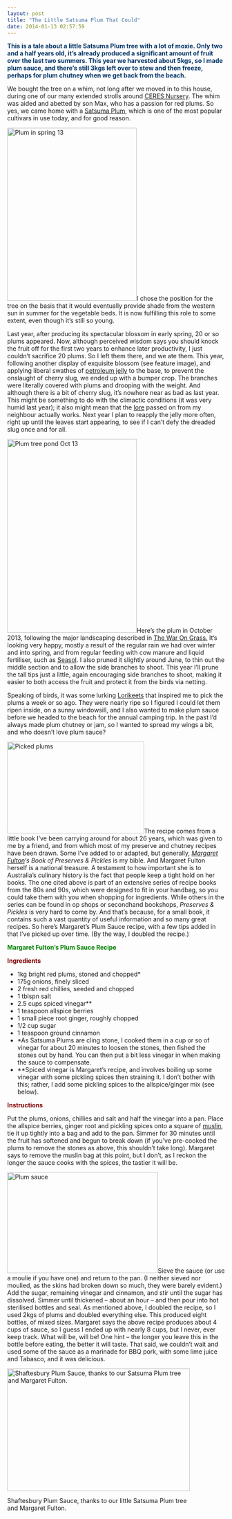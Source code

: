 ```yaml
---
layout: post
title: "The Little Satsuma Plum That Could"
date: 2014-01-13 02:57:59
---
```


<span style="color:#003366;"><strong>This is a tale about a little Satsuma Plum tree with a lot of moxie. Only two and a half years old, it’s already produced a significant amount of fruit over the last two summers. This year we harvested about 5kgs, so I made plum sauce, and there’s still 3kgs left over to stew and then freeze, perhaps for plum chutney when we get back from the beach.</strong></span>

We bought the tree on a whim, not long after we moved in to this house, during one of our many extended strolls around <a title="CERES Nursery" href="http://www.ceres.org.au/nursery/nursery.html" target="_blank">CERES Nursery</a>. The whim was aided and abetted by son Max, who has a passion for red plums. So yes, we came home with a <a title="Plum" href="http://en.wikipedia.org/wiki/Plum" target="_blank">Satsuma Plum</a>, which is one of the most popular cultivars in use today, and for good reason.

[<img class="alignleft  wp-image-3136" alt="Plum in spring 13" src="http://buzzabit.files.wordpress.com/2014/01/plum-in-spring-13.jpg?w=300&h=400" width="300" height="400" />][1]I chose the position for the tree on the basis that it would eventually provide shade from the western sun in summer for the vegetable beds. It is now fulfilling this role to some extent, even though it’s still so young.

 [1]: http://buzzabit.files.wordpress.com/2014/01/plum-in-spring-13.jpg

Last year, after producing its spectacular blossom in early spring, 20 or so plums appeared. Now, although perceived wisdom says you should knock the fruit off for the first two years to enhance later productivity, I just couldn’t sacrifice 20 plums. So I left them there, and we ate them. This year, following another display of exquisite blossom (see feature image), and applying liberal swathes of <a title="Defy the Dreaded Cherry Slug" href="http://urbangardenguerilla.com/2013/07/29/defy-the-dreaded-cherry-slug/" target="_blank">petroleum jelly</a> to the base, to prevent the onslaught of cherry slug, we ended up with a bumper crop. The branches were literally covered with plums and drooping with the weight. And although there is a bit of cherry slug, it’s nowhere near as bad as last year. This might be something to do with the climactic conditions (it was very humid last year); it also might mean that the <a title="Defy the Dreaded Cherry Slug" href="http://urbangardenguerilla.com/2013/07/29/defy-the-dreaded-cherry-slug/" target="_blank">lore</a> passed on from my neighbour actually works. Next year I plan to reapply the jelly more often, right up until the leaves start appearing, to see if I can’t defy the dreaded slug once and for all.

[<img class="alignleft  wp-image-3140" alt="Plum tree pond Oct 13" src="http://buzzabit.files.wordpress.com/2014/01/plum-tree-pond-oct-13.jpg?w=300&h=448" width="300" height="448" />][2]Here’s the plum in October 2013, following the major landscaping described in <a title="The War On Grass" href="http://urbangardenguerilla.com/2013/11/06/the-war-on-grass/" target="_blank">The War On Grass.</a> It’s looking very happy, mostly a result of the regular rain we had over winter and into spring, and from regular feeding with cow manure and liquid fertiliser, such as <a title="Seasol" href="http://www.seasol.com.au/" target="_blank">Seasol</a>. I also pruned it slightly around June, to thin out the middle section and to allow the side branches to shoot. This year I’ll prune the tall tips just a little, again encouraging side branches to shoot, making it easier to both access the fruit and protect it from the birds via netting.

 [2]: http://buzzabit.files.wordpress.com/2014/01/plum-tree-pond-oct-13.jpg

Speaking of birds, it was some lurking <a title="Lorikeets" href="http://en.wikipedia.org/wiki/Rainbow_Lorikeet" target="_blank">Lorikeets</a> that inspired me to pick the plums a week or so ago. They were nearly ripe so I figured I could let them ripen inside, on a sunny windowsill, and I also wanted to make plum sauce before we headed to the beach for the annual camping trip. In the past I’d always made plum chutney or jam, so I wanted to spread my wings a bit, and who doesn’t love plum sauce?

[<img class="alignleft  wp-image-3144" alt="Picked plums" src="http://buzzabit.files.wordpress.com/2014/01/picked-plums.jpg?w=317&h=212" width="317" height="212" />][3]The recipe comes from a little book I’ve been carrying around for about 26 years, which was given to me by a friend, and from which most of my preserve and chutney recipes have been drawn. Some I’ve added to or adapted, but generally, *<a title="Margaret Fulton" href="http://en.wikipedia.org/wiki/Margaret_Fulton" target="_blank">Margaret Fulton</a>‘s Book of Preserves & Pickles* is my bible. And Margaret Fulton herself is a national treasure. A testament to how important she is to Australia’s culinary history is the fact that people keep a tight hold on her books. The one cited above is part of an extensive series of recipe books from the 80s and 90s, which were designed to fit in your handbag, so you could take them with you when shopping for ingredients. While others in the series can be found in op shops or secondhand bookshops, *Preserves & Pickles* is very hard to come by. And that’s because, for a small book, it contains such a vast quantity of useful information and so many great recipes. So here’s Margaret’s Plum Sauce recipe, with a few tips added in that I’ve picked up over time. (By the way, I doubled the recipe.)

 [3]: http://buzzabit.files.wordpress.com/2014/01/picked-plums.jpg

<span style="color:#008000;"><strong>Margaret Fulton’s Plum Sauce Recipe<br /> </strong></span>

<span style="color:#800000;"><strong>Ingredients</strong></span>

*   1kg bright red plums, stoned and chopped*
*   175g onions, finely sliced
*   2 fresh red chillies, seeded and chopped
*   1 tblspn salt
*   2.5 cups spiced vinegar**
*   1 teaspoon allspice berries
*   1 small piece root ginger, roughly chopped
*   1/2 cup sugar
*   1 teaspoon ground cinnamon
*   *As Satsuma Plums are cling stone, I cooked them in a cup or so of vinegar for about 20 minutes to loosen the stones, then fished the stones out by hand. You can then put a bit less vinegar in when making the sauce to compensate.
*   **Spiced vinegar is Margaret’s recipe, and involves boiling up some vinegar with some pickling spices then straining it. I don’t bother with this; rather, I add some pickling spices to the allspice/ginger mix (see below).

<span style="color:#800000;"><strong>Instructions</strong></span>

Put the plums, onions, chillies and salt and half the vinegar into a pan. Place the allspice berries, ginger root and pickling spices onto a square of <a title="Muslin" href="http://en.wikipedia.org/wiki/Muslin" target="_blank">muslin</a>, tie it up tightly into a bag and add to the pan. Simmer for 30 minutes until the fruit has softened and begun to break down (if you’ve pre-cooked the plums to remove the stones as above, this shouldn’t take long). Margaret says to remove the muslin bag at this point, but I don’t, as I reckon the longer the sauce cooks with the spices, the tastier it will be.

[<img class="wp-image-3147 alignright" alt="Plum sauce" src="http://buzzabit.files.wordpress.com/2014/01/plum-sauce.jpg?w=349&h=233" width="349" height="233" />][4]Sieve the sauce (or use a moulie if you have one) and return to the pan. (I neither sieved nor moulied, as the skins had broken down so much, they were barely evident.) Add the sugar, remaining vinegar and cinnamon, and stir until the sugar has dissolved. Simmer until thickened – about an hour – and then pour into hot sterilised bottles and seal. As mentioned above, I doubled the recipe, so I used 2kgs of plums and doubled everything else. This produced eight bottles, of mixed sizes. Margaret says the above recipe produces about 4 cups of sauce, so I guess I ended up with nearly 8 cups, but I never, ever keep track. What will be, will be! One hint – the longer you leave this in the bottle before eating, the better it will taste. That said, we couldn’t wait and used some of the sauce as a marinade for BBQ pork, with some lime juice and Tabasco, and it was delicious.

 [4]: http://buzzabit.files.wordpress.com/2014/01/plum-sauce.jpg

<div id="attachment_3149" style="width: 433px" class="wp-caption alignleft">
  <a href="http://buzzabit.files.wordpress.com/2014/01/shaftesbury-plum-sauce.jpg"><img class=" wp-image-3149   " alt="Shaftesbury Plum Sauce, thanks to our Satsuma Plum tree and Margaret Fulton. " src="http://buzzabit.files.wordpress.com/2014/01/shaftesbury-plum-sauce.jpg?w=423&h=283" width="423" height="283" /></a><br /> <p class="wp-caption-text">
    Shaftesbury Plum Sauce, thanks to our little Satsuma Plum tree and Margaret Fulton.
  </p>
</div>

<a rel="nofollow" href="http://feeds.wordpress.com/1.0/gocomments/buzzabit.wordpress.com/3133/"><img alt="" border="0" src="http://feeds.wordpress.com/1.0/comments/buzzabit.wordpress.com/3133/" /></a> <a rel="nofollow" href="http://feeds.wordpress.com/1.0/godelicious/buzzabit.wordpress.com/3133/"><img alt="" border="0" src="http://feeds.wordpress.com/1.0/delicious/buzzabit.wordpress.com/3133/" /></a> <a rel="nofollow" href="http://feeds.wordpress.com/1.0/gofacebook/buzzabit.wordpress.com/3133/"><img alt="" border="0" src="http://feeds.wordpress.com/1.0/facebook/buzzabit.wordpress.com/3133/" /></a> <a rel="nofollow" href="http://feeds.wordpress.com/1.0/gotwitter/buzzabit.wordpress.com/3133/"><img alt="" border="0" src="http://feeds.wordpress.com/1.0/twitter/buzzabit.wordpress.com/3133/" /></a> <a rel="nofollow" href="http://feeds.wordpress.com/1.0/gostumble/buzzabit.wordpress.com/3133/"><img alt="" border="0" src="http://feeds.wordpress.com/1.0/stumble/buzzabit.wordpress.com/3133/" /></a> <a rel="nofollow" href="http://feeds.wordpress.com/1.0/godigg/buzzabit.wordpress.com/3133/"><img alt="" border="0" src="http://feeds.wordpress.com/1.0/digg/buzzabit.wordpress.com/3133/" /></a> <a rel="nofollow" href="http://feeds.wordpress.com/1.0/goreddit/buzzabit.wordpress.com/3133/"><img alt="" border="0" src="http://feeds.wordpress.com/1.0/reddit/buzzabit.wordpress.com/3133/" /></a> <img alt="" border="0" src="http://pixel.wp.com/b.gif?host=urbangardenguerilla.com&blog=55428198&post=3133&subd=buzzabit&ref=&feed=1" width="1" height="1" />
